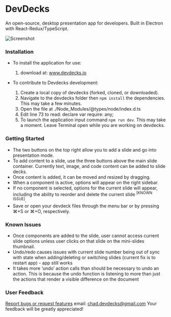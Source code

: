 # DevDecks
An open-source, desktop presentation app for developers. Built in Electron with React-Redux/TypeScript.

![Screenshot](https://cloud.githubusercontent.com/assets/19983603/21447068/afc30ec2-c883-11e6-9dbb-16fa8d702f7a.png)

### Installation
- To install the application for use:
  1. download at: www.devdecks.io

- To contribute to Devdecks development:
  1. Create a local copy of devdecks (forked, cloned, or downloaded).
  2. Navigate to the devdecks folder then ```npm install``` the dependencies. This may take a few minutes.
  3. Open the file at ./Node_Modules/@types/node/index.d.ts
  4. Edit line 73 to read: declare var require: any;
  5. To launch the application input command ```npm run dev```. This may take a moment. Leave Terminal open while you are working on devdecks.

### Getting Started
- The two buttons on the top right allow you to add a slide and go into presentation mode.
- To add content to a slide, use the three buttons above the main slide container. Currently text, image, and code content can be added to slide decks.
- Once content is added, it can be moved and resized by dragging.
- When a component is active, options will appear on the right sidebar.
- If no component is selected, options for the current slide will appear, including the ability to reorder and delete the current slide <sup>[KNOWN ISSUE]</sup>.
- Save or open your devdeck files through the menu bar or by pressing ⌘+S or ⌘+O, respectively.

### Known Issues
- Once components are added to the slide, user cannot access current slide options unless user clicks on that slide on the mini-slides thumbnail.
- Undo/redo causes issues with current slide number being out of sync with state when adding/deleting or switching slides (current fix is to restart app) - app still works
- It takes more ‘undo’ action calls than should be necessary to undo an action. This is because the undo function is listening to more than just the actions that render a visible difference on the document

### User Feedback
[Report bugs or request features](https://goo.gl/forms/W3b5t1DeYldvA8dO2) email: chad.devdecks@gmail.com  Your feedback will be greatly appreciated!
